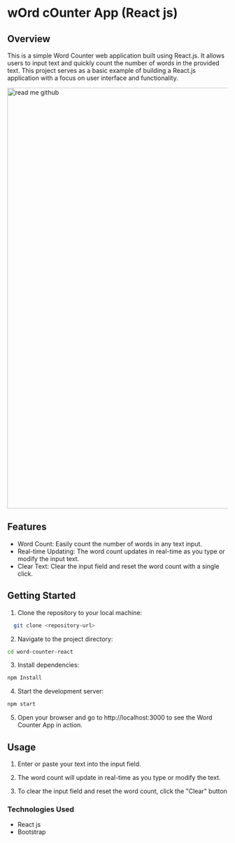 
# wOrd cOunter App (React js)

## Overview
This is a simple Word Counter web application built using React.js. It allows users to input text and quickly count the number of words in the provided text. This project serves as a basic example of building a React.js application with a focus on user interface and functionality.

 <img width="960" alt="read me github" src="https://github.com/Anupam890/word-x/assets/95023203/655b5390-f53a-4cbb-9cc3-7746883e1119">

## Features

- Word Count: Easily count the number of words in any text input.
- Real-time Updating: The word count updates in real-time as you type or modify the input text.
- Clear Text: Clear the input field and reset the word count with a single click.

 



## Getting Started

1. Clone the repository to your local machine:

```bash
  git clone <repository-url>
```
2. Navigate to the project directory:
```bash
cd word-counter-react
```
3. Install dependencies:
```bash
npm Install
```
4. Start the development server:
```bash
npm start
```
5. Open your browser and go to http://localhost:3000 to see the Word Counter App in action.

## Usage

1. Enter or paste your text into the input field.

2. The word count will update in real-time as you type or modify the text.

3. To clear the input field and reset the word count, click the "Clear" button

### Technologies Used
- React js
- Bootstrap
